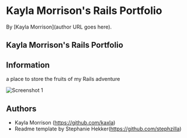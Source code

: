 # Kayla Morrison's Rails Portfolio
<!-- If you'd like to use a logo instead uncomment this code and remove the text above this line

  ![Logo](URL to logo img file goes here)

-->

By [Kayla Morrison](author URL goes here).

## Kayla Morrison's Rails Portfolio

## Information

a place to store the fruits of my Rails adventure

![Screenshot 1](https://dl.dropboxusercontent.com/u/257144768/Screen%20Shot%202014-01-14%20at%204.40.30%20PM.png)

## Authors

* Kayla Morrison (https://github.com/kaxla)
* Readme template by Stephanie Hekker(https://github.com/stephzilla)
